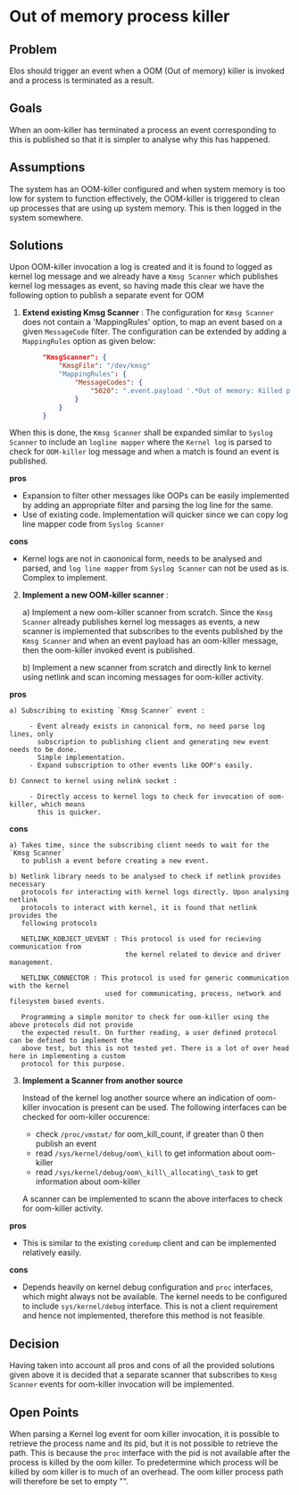 # Out of memory process killer

## Problem 

Elos should trigger an event when a OOM (Out of memory) killer is invoked and a
process is terminated as a result.


## Goals
When an oom-killer has terminated a process an event corresponding to this is
published so that it is simpler to analyse why this has happened.


## Assumptions

The system has an OOM-killer configured and when system memory is too low for
system to function effectively, the OOM-killer is triggered to clean up
processes that are using up system memory. This is then logged in the system 
somewhere.


## Solutions

Upon OOM-killer invocation a log is created and it is found to logged as kernel
log message and we already have a `Kmsg Scanner` which publishes kernel log
messages as event, so having made this clear we have the following option to publish a 
separate event for OOM

1) **Extend existing Kmsg Scanner** : The configuration for `Kmsg Scanner` does not 
   contain a 'MappingRules' option, to map an event based on a given `MessageCode` filter.
   The configuration can be extended by adding a `MappingRules` option as given below:


   ```json
        "KmsgScanner": {
            "KmsgFile": "/dev/kmsg"
            "MappingRules": {
                "MessageCodes": {
                    "5020": ".event.payload '.*Out of memory: Killed process*' REGEX"
                }
            }
        }
   ```

  When this is done, the `Kmsg Scanner` shall be expanded similar to `Syslog Scanner` to 
  include an `logline mapper` where the `Kernel log` is parsed to check for `OOM-killer`
  log message and when a match is found an event is published.

  **pros**
  
   - Expansion to filter other messages like OOPs can be easily implemented by adding an
     appropriate filter and parsing the log line for the same.
   - Use of existing code. Implementation will quicker since we can copy log line mapper
     code from `Syslog Scanner`
  
  
  **cons**
  
   - Kernel logs are not in caononical form, needs to be analysed and parsed, and 
     `log line mapper` from  `Syslog Scanner` can not be used as is. Complex to implement.


2) **Implement a new OOM-killer scanner** : 

    a) Implement a new oom-killer scanner from scratch. Since the `Kmsg Scanner` already
       publishes kernel log messages as events, a new scanner is implemented that subscribes 
       to the events published by the `Kmsg Scanner` and when an event payload has an oom-killer
       message, then the oom-killer invoked event is published.

    b) Implement a new scanner from scratch and directly link to kernel using netlink and
       scan incoming messages for oom-killer activity.

  **pros**
  
    a) Subscribing to existing `Kmsg Scanner` event :

         - Event already exists in canonical form, no need parse log lines, only 
           subscription to publishing client and generating new event needs to be done.
           Simple implementation.
         - Expand subscription to other events like OOP's easily.

    b) Connect to kernel using nelink socket :

         - Directly access to kernel logs to check for invocation of oom-killer, which means
           this is quicker. 
  
  **cons**
  
    a) Takes time, since the subscribing client needs to wait for the `Kmsg Scanner` 
       to publish a event before creating a new event.
  
    b) Netlink library needs to be analysed to check if netlink provides necessary 
       protocols for interacting with kernel logs directly. Upon analysing netlink
       protocols to interact with kernel, it is found that netlink provides the 
       following protocols
  
       NETLINK_KOBJECT_UEVENT : This protocol is used for recieving communication from
                                 the kernel related to device and driver management.
  
       NETLINK_CONNECTOR : This protocol is used for generic communication with the kernel
                            used for communicating, process, network and filesystem based events.
  
       Programming a simple monitor to check for oom-killer using the above protocols did not provide
       the expected result. On further reading, a user defined protocol can be defined to implement the
       above test, but this is not tested yet. There is a lot of over head here in implementing a custom
       protocol for this purpose.


3) **Implement a Scanner from another source**
 
   Instead of the kernel log another source where an indication of oom-killer invocation is
   present can be used. The following interfaces can be checked for oom-killer occurence:
   
   * check `/proc/vmstat/` for oom\_kill\_count, if greater than 0 then publish an event
   * read `/sys/kernel/debug/oom\_kill` to get information about oom-killer
   * read `/sys/kernel/debug/oom\_kill\_allocating\_task`  to get information about oom-killer
   
   A scanner can be implemented to scann the above interfaces to check for oom-killer activity.

  **pros**

   - This is similar to the existing `coredump` client and can be implemented relatively easily.

  **cons**

   - Depends heavily on kernel debug configuration and `proc` interfaces, which might always not be
     available. The kernel needs to be  configured to include `sys/kernel/debug` interface. This is 
     not a client requirement and hence not implemented, therefore this method is not feasible.


## Decision

Having taken into account all pros and cons of all the provided solutions given above it is decided that a separate
scanner that subscribes to `Kmsg Scanner` events for oom-killer invocation will be implemented.


## Open Points

When parsing a Kernel log event for oom killer invocation, it is possible to retrieve the process name and its pid,
but it is not possible to retrieve the path. This is because the `proc` interface with the pid is not available after
the process is killed by the oom killer. To predetermine which process will be killed by oom killer is to much of an
overhead. The oom killer process path will therefore be set to empty "". 
